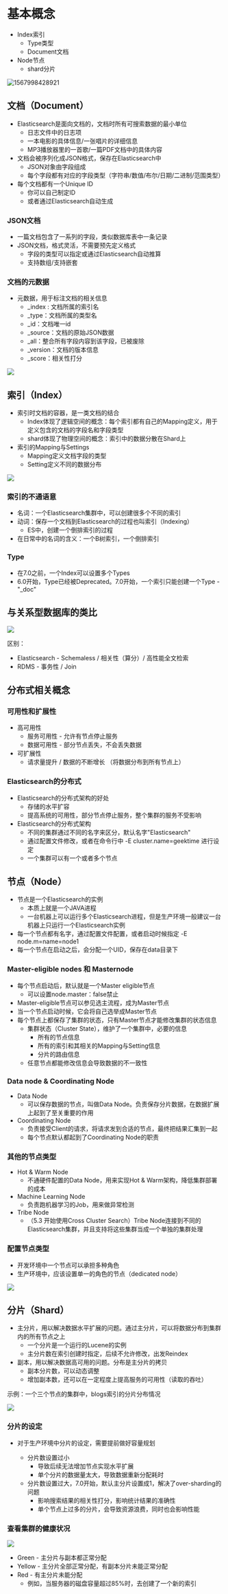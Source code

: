 # 基本概念

* Index索引
  * Type类型
  * Document文档
* Node节点
  * shard分片

![1567998428921](https://gitee.com/clay-wangzhi/blogImg/raw/master/blogImg/1567998428921.png)

## 文档（Document）

* Elasticsearch是面向文档的，文档时所有可搜索数据的最小单位
  * 日志文件中的日志项
  * 一本电影的具体信息/一张唱片的详细信息
  * MP3播放器里的一首歌/一篇PDF文档中的具体内容
* 文档会被序列化成JSON格式，保存在Elasticsearch中
  * JSON对象由字段组成
  * 每个字段都有对应的字段类型（字符串/数值/布尔/日期/二进制/范围类型）
* 每个文档都有一个Unique ID
  * 你可以自己制定ID
  * 或者通过Elasticsearch自动生成

### JSON文档

* 一篇文档包含了一系列的字段，类似数据库表中一条记录
* JSON文档，格式灵活，不需要预先定义格式
  * 字段的类型可以指定或通过Elasticsearch自动推算
  * 支持数组/支持嵌套

### 文档的元数据

* 元数据，用于标注文档的相关信息
  * _index : 文档所属的索引名
  * _type：文档所属的类型名
  * _id：文档唯一id
  * _source：文档的原始JSON数据
  * _all：整合所有字段内容到该字段，已被废除
  * _version：文档的版本信息
  * _score：相关性打分

![](https://gitee.com/clay-wangzhi/blogImg/raw/master/blogImg/1567998936909.png)

## 索引（Index）

* 索引时文档的容器，是一类文档的结合
  * Index体现了逻辑空间的概念：每个索引都有自己的Mapping定义，用于定义包含的文档的字段名和字段类型
  * shard体现了物理空间的概念：索引中的数据分散在Shard上
* 索引的Mapping与Settings
  * Mapping定义文档字段的类型
  * Setting定义不同的数据分布

![](https://gitee.com/clay-wangzhi/blogImg/raw/master/blogImg/1567999265615.png)

### 索引的不通语意

* 名词：一个Elasticsearch集群中，可以创建很多个不同的索引
* 动词：保存一个文档到Elasticsearch的过程也叫索引（Indexing）
  * ES中，创建一个倒排索引的过程
* 在日常中的名词的含义：一个B树索引，一个倒排索引

### Type

* 在7.0之前，一个Index可以设置多个Types
* 6.0开始，Type已经被Deprecated。7.0开始，一个索引只能创建一个Type - "_doc"

## 与关系型数据库的类比

![](https://gitee.com/clay-wangzhi/blogImg/raw/master/blogImg/1567999614563.png)

区别：

* Elasticsearch - Schemaless / 相关性（算分）/ 高性能全文检索
* RDMS - 事务性 / Join

## 分布式相关概念

### 可用性和扩展性

* 高可用性
  * 服务可用性 - 允许有节点停止服务
  * 数据可用性 - 部分节点丢失，不会丢失数据
* 可扩展性
  * 请求量提升  / 数据的不断增长 （将数据分布到所有节点上）

### Elasticsearch的分布式

* Elasticsearch的分布式架构的好处
  * 存储的水平扩容
  * 提高系统的可用性，部分节点停止服务，整个集群的服务不受影响
* Elasticsearch的分布式架构
  * 不同的集群通过不同的名字来区分，默认名字"Elasticsearch"
  * 通过配置文件修改，或者在命令行中 -E cluster.name=geektime 进行设定
  * 一个集群可以有一个或者多个节点

## 节点（Node）

* 节点是一个Elasticsearch的实例
  * 本质上就是一个JAVA进程
  * 一台机器上可以运行多个Elasticsearch进程，但是生产环境一般建议一台机器上只运行一个Elasticsearch实例
* 每一个节点都有名字，通过配置文件配置，或者启动时候指定 -E node.m=name=node1
* 每一个节点在启动之后，会分配一个UID，保存在data目录下

### Master-eligible nodes 和 Masternode

* 每个节点启动后，默认就是一个Master eligible节点
  * 可以设置node.master：false禁止
* Master-eligible节点可以参见选主流程，成为Master节点
* 当一个节点启动时候，它会将自己选举成Master节点
* 每个节点上都保存了集群的状态，只有Master节点才能修改集群的状态信息
  * 集群状态（Cluster State），维护了一个集群中，必要的信息
    * 所有的节点信息
    * 所有的索引和其相关的Mapping与Setting信息
    * 分片的路由信息
  * 任意节点都能修改信息会导致数据的不一致性

### Data node & Coordinating Node

* Data Node
  * 可以保存数据的节点，叫做Data Node。负责保存分片数据，在数据扩展上起到了至关重要的作用
* Coordinating Node
  * 负责接受Client的请求，将请求发到合适的节点，最终把结果汇集到一起
  * 每个节点默认都起到了Coordinating Node的职责

### 其他的节点类型

* Hot & Warm Node
  * 不通硬件配置的Data Node，用来实现Hot & Warm架构，降低集群部署的成本
* Machine Learning Node
  * 负责跑机器学习的Job，用来做异常检测
* Tribe Node
  * （5.3 开始使用Cross Cluster Search）Tribe Node连接到不同的Elasticsearch集群，并且支持将这些集群当成一个单独的集群处理

### 配置节点类型

* 开发环境中一个节点可以承担多种角色
* 生产环境中，应该设置单一的角色的节点（dedicated node）

![](https://gitee.com/clay-wangzhi/blogImg/raw/master/blogImg/1568006607109.png)

## 分片（Shard）

* 主分片，用以解决数据水平扩展的问题。通过主分片，可以将数据分布到集群内的所有节点之上
  * 一个分片是一个运行的Lucene的实例
  * 主分片数在索引创建时指定，后续不允许修改，出发Reindex
* 副本，用以解决数据高可用的问题。分布是主分片的拷贝
  * 副本分片数，可以动态调整
  * 增加副本数，还可以在一定程度上提高服务的可用性（读取的吞吐）

示例：一个三个节点的集群中，blogs索引的分片分布情况

![](https://gitee.com/clay-wangzhi/blogImg/raw/master/blogImg/1568007457411.png)

### 分片的设定

* 对于生产环境中分片的设定，需要提前做好容量规划

  * 分片数设置过小
    * 导致后续无法增加节点实现水平扩展
    * 单个分片的数据量太大，导致数据重新分配耗时
  * 分片数设置过大，7.0开始，默认主分片设置成1，解决了over-sharding的问题
    * 影响搜索结果的相关性打分，影响统计结果的准确性
    * 单个节点上过多的分片，会导致资源浪费，同时也会影响性能

### 查看集群的健康状况

![](https://gitee.com/clay-wangzhi/blogImg/raw/master/blogImg/1568009261188.png)

* Green - 主分片与副本都正常分配
* Yellow - 主分片全部正常分配，有副本分片未能正常分配
* Red - 有主分片未能分配
  * 例如，当服务器的磁盘容量超过85%时，去创建了一个新的索引

